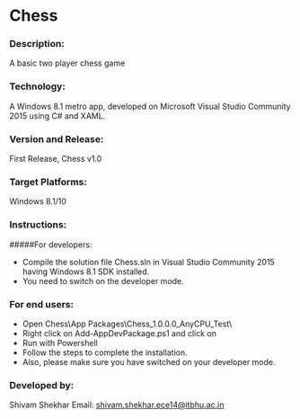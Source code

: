 # Chess 

### Description:
A basic two player chess game

### Technology:
A Windows 8.1 metro app, developed on Microsoft Visual Studio Community 2015 using C# and XAML.

### Version and Release:
First Release, Chess v1.0

### Target Platforms:
Windows 8.1/10

### Instructions:  
#####For developers: 
* Compile the solution file Chess.sln in Visual Studio Community 2015 having Windows 8.1 SDK installed. 
* You need to switch on the developer mode. 

### For end users: 
* Open Chess\App Packages\Chess_1.0.0.0_AnyCPU_Test\ 
* Right click on Add-AppDevPackage.ps1 and click on 
* Run with Powershell 
* Follow the steps to complete the installation.   
* Also, please make sure you have switched on your developer mode. 


### Developed by: 
Shivam Shekhar
Email: shivam.shekhar.ece14@itbhu.ac.in   
 
